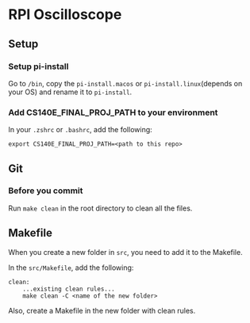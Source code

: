 # RPI Oscilloscope

## Setup

### Setup pi-install
Go to `/bin`, copy the `pi-install.macos` or `pi-install.linux`(depends on your OS) and rename it to `pi-install`.

### Add CS140E_FINAL_PROJ_PATH to your environment
In your `.zshrc` or `.bashrc`, add the following:
```
export CS140E_FINAL_PROJ_PATH=<path to this repo>
```

## Git

### Before you commit
Run `make clean` in the root directory to clean all the files.

## Makefile

When you create a new folder in `src`, you need to add it to the Makefile.

In the `src/Makefile`, add the following:
```
clean:
    ...existing clean rules...
	make clean -C <name of the new folder>
```

Also, create a Makefile in the new folder with clean rules.




